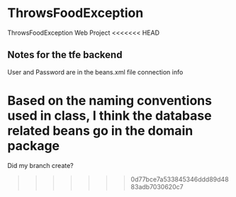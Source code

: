 # ThrowsFoodException
ThrowsFoodException Web Project
<<<<<<< HEAD

## Notes for the tfe backend

User and Password are in the beans.xml file connection info

Based on the naming conventions used in class, I think the database related
beans go in the domain package
=======
Did my branch create?
>>>>>>> 0d77bce7a533845346ddd89d4883adb7030620c7
